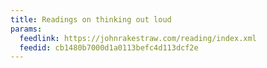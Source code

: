 ```yaml
---
title: Readings on thinking out loud
params:
  feedlink: https://johnrakestraw.com/reading/index.xml
  feedid: cb1480b7000d1a0113befc4d113dcf2e
---
```

